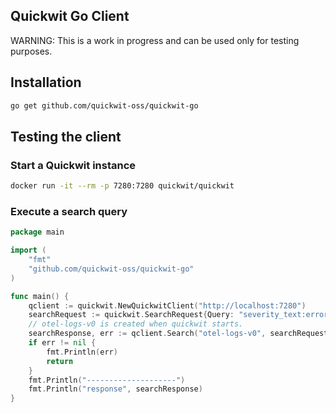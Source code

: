 ## Quickwit Go Client

WARNING: This is a work in progress and can be used only for testing purposes.

## Installation

```bash
go get github.com/quickwit-oss/quickwit-go
```

## Testing the client

### Start a Quickwit instance

```bash
docker run -it --rm -p 7280:7280 quickwit/quickwit
```

### Execute a search query

```go
package main

import (
    "fmt"
    "github.com/quickwit-oss/quickwit-go"
)

func main() {
    qclient := quickwit.NewQuickwitClient("http://localhost:7280")
    searchRequest := quickwit.SearchRequest{Query: "severity_text:error"}
    // otel-logs-v0 is created when quickwit starts.
    searchResponse, err := qclient.Search("otel-logs-v0", searchRequest)
    if err != nil {
        fmt.Println(err)
        return
    }
    fmt.Println("--------------------")
    fmt.Println("response", searchResponse)
}
```
